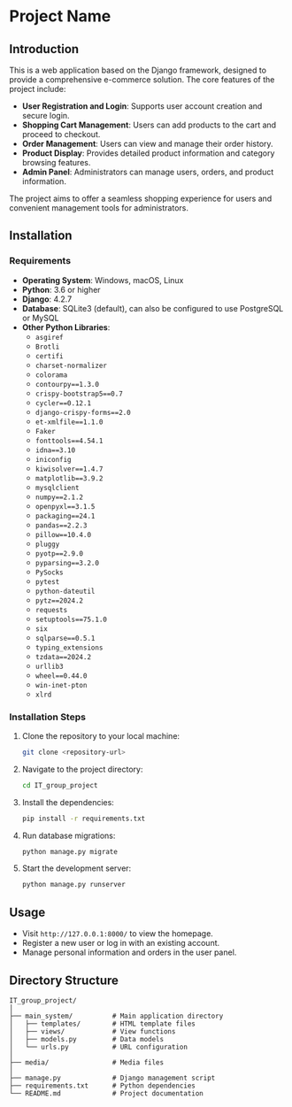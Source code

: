 # Project Name

## Introduction
This is a web application based on the Django framework, designed to provide a comprehensive e-commerce solution. The core features of the project include:

- **User Registration and Login**: Supports user account creation and secure login.
- **Shopping Cart Management**: Users can add products to the cart and proceed to checkout.
- **Order Management**: Users can view and manage their order history.
- **Product Display**: Provides detailed product information and category browsing features.
- **Admin Panel**: Administrators can manage users, orders, and product information.

The project aims to offer a seamless shopping experience for users and convenient management tools for administrators.

## Installation

### Requirements
- **Operating System**: Windows, macOS, Linux
- **Python**: 3.6 or higher
- **Django**: 4.2.7
- **Database**: SQLite3 (default), can also be configured to use PostgreSQL or MySQL
- **Other Python Libraries**:
  - `asgiref`
  - `Brotli`
  - `certifi`
  - `charset-normalizer`
  - `colorama`
  - `contourpy==1.3.0`
  - `crispy-bootstrap5==0.7`
  - `cycler==0.12.1`
  - `django-crispy-forms==2.0`
  - `et-xmlfile==1.1.0`
  - `Faker`
  - `fonttools==4.54.1`
  - `idna==3.10`
  - `iniconfig`
  - `kiwisolver==1.4.7`
  - `matplotlib==3.9.2`
  - `mysqlclient`
  - `numpy==2.1.2`
  - `openpyxl==3.1.5`
  - `packaging==24.1`
  - `pandas==2.2.3`
  - `pillow==10.4.0`
  - `pluggy`
  - `pyotp==2.9.0`
  - `pyparsing==3.2.0`
  - `PySocks`
  - `pytest`
  - `python-dateutil`
  - `pytz==2024.2`
  - `requests`
  - `setuptools==75.1.0`
  - `six`
  - `sqlparse==0.5.1`
  - `typing_extensions`
  - `tzdata==2024.2`
  - `urllib3`
  - `wheel==0.44.0`
  - `win-inet-pton`
  - `xlrd`

### Installation Steps
1. Clone the repository to your local machine:
   ```bash
   git clone <repository-url>
   ```
2. Navigate to the project directory:
   ```bash
   cd IT_group_project
   ```
3. Install the dependencies:
   ```bash
   pip install -r requirements.txt
   ```
4. Run database migrations:
   ```bash
   python manage.py migrate
   ```
5. Start the development server:
   ```bash
   python manage.py runserver
   ```

## Usage
- Visit `http://127.0.0.1:8000/` to view the homepage.
- Register a new user or log in with an existing account.
- Manage personal information and orders in the user panel.

## Directory Structure
```
IT_group_project/
│
├── main_system/          # Main application directory
│   ├── templates/        # HTML template files
│   ├── views/            # View functions
│   ├── models.py         # Data models
│   └── urls.py           # URL configuration
│
├── media/                # Media files
│
├── manage.py             # Django management script
├── requirements.txt      # Python dependencies
└── README.md             # Project documentation
```
